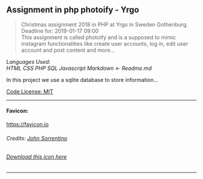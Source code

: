 ## Assignment in php photoify - Yrgo

> Christmas assignment 2018 in PHP at Yrgo in Sweden Gothenburg. Deadline for: 2019-01-17 09:00 <br/> This assignment is called photoify and is a supposed to mimic instagram functionalities like create user accounts, log in, edit user account and post content and more...

_Languages Used:_ <br/>
_HTML CSS PHP SQL Javascript Markdown <- Readme.md_

In this project we use a sqlite database to store information...

[Code License: MIT](https://choosealicense.com/licenses/mit/)

---

#### Favicon:
https://favicon.io

###### Credits: [John Sorrentino](https://twitter.com/johnsorrentino "John Sorrentino Twitter profile")

###### [Download this icon here](https://favicon.io/emoji-favicons/busts-in-silhouette/)

---
